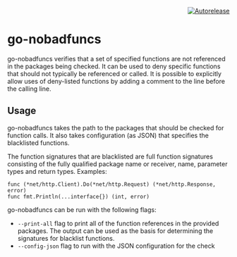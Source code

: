 <p align="right">
<a href="https://autorelease.general.dmz.palantir.tech/palantir/go-nobadfuncs"><img src="https://img.shields.io/badge/Perform%20an-Autorelease-success.svg" alt="Autorelease"></a>
</p>

go-nobadfuncs
=============
go-nobadfuncs verifies that a set of specified functions are not referenced in the packages being checked. It can be used to deny specific functions that should not typically be referenced or called. It is possible to explicitly allow uses of deny-listed functions by adding a comment to the line before the calling line.

Usage
-----
go-nobadfuncs takes the path to the packages that should be checked for function calls. It also takes configuration (as JSON) that specifies the blacklisted functions.

The function signatures that are blacklisted are full function signatures consisting of the fully qualified package name or receiver, name, parameter types and return types. Examples:

```
func (*net/http.Client).Do(*net/http.Request) (*net/http.Response, error)
func fmt.Println(...interface{}) (int, error)
```

go-nobadfuncs can be run with the following flags:

* `--print-all` flag to print all of the function references in the provided packages. The output can be used as the basis for determining the signatures for blacklist functions.
* `--config-json` flag to run with the JSON configuration for the check
